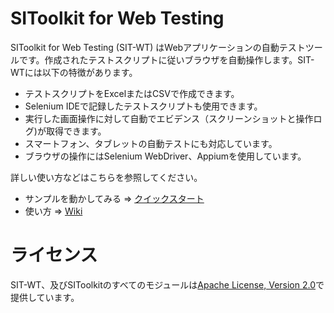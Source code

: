 # SIToolkit for Web Testing

SIToolkit for Web Testing (SIT-WT) はWebアプリケーションの自動テストツールです。作成されたテストスクリプトに従いブラウザを自動操作します。SIT-WTには以下の特徴があります。

* テストスクリプトをExcelまたはCSVで作成できます。
* Selenium IDEで記録したテストスクリプトも使用できます。
* 実行した画面操作に対して自動でエビデンス（スクリーンショットと操作ログ)が取得できます。
* スマートフォン、タブレットの自動テストにも対応しています。
* ブラウザの操作にはSelenium WebDriver、Appiumを使用しています。

詳しい使い方などはこちらを参照してください。

* サンプルを動かしてみる => [クイックスタート](../../wiki/クイックスタート)
* 使い方 => [Wiki](../../wiki)



# ライセンス

SIT-WT、及びSIToolkitのすべてのモジュールは[Apache License, Version 2.0](http://www.apache.org/licenses/LICENSE-2.0)で提供しています。
